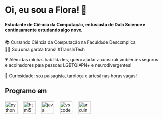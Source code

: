 <h1 align="left">Oi, eu sou a Flora! 🌷</h1>

###

<h4 align="left"><strong>Estudante de Ciência da Computação, entusiasta de Data Science e continuamente estudando algo novo.</strong></h4>

###

<p align="left">📚 Cursando Ciência da Computação na Faculdade Descomplica<br>🏳‍🌈 Sou uma garota trans! #TransInTech<br><br>💗 Além das minhas habilidades, quero ajudar a construir ambientes seguros e acolhedores para pessoas LGBTQIAPN+ e neurodivergentes!<br><br>🔮 Curiosidade: sou paisagista, taróloga e artesã nas horas vagas!</p>

###

<h2 align="left">Programo em</h2>

###

<div align="left">
  <img src="https://cdn.jsdelivr.net/gh/devicons/devicon/icons/python/python-plain.svg" height="40" alt="python logo"  />
  <img width="12" />
  <img src="https://cdn.jsdelivr.net/gh/devicons/devicon/icons/html5/html5-plain.svg" height="40" alt="html5 logo"  />
  <img width="12" />
  <img src="https://cdn.jsdelivr.net/gh/devicons/devicon/icons/java/java-plain.svg" height="40" alt="java logo"  />
  <img width="12" />
  <img src="https://cdn.jsdelivr.net/gh/devicons/devicon/icons/vscode/vscode-original.svg" height="40" alt="vscode logo"  />
  <img width="12" />
  <img src="https://cdn.jsdelivr.net/gh/devicons/devicon/icons/arduino/arduino-original.svg" height="40" alt="arduino logo"  />
</div>

###

